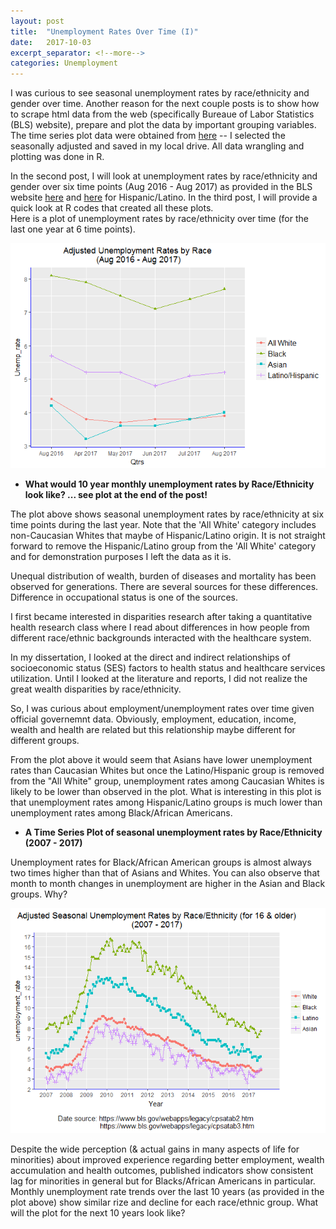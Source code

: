 ```yaml
---
layout: post
title:  "Unemployment Rates Over Time (I)"
date:   2017-10-03
excerpt_separator: <!--more-->
categories: Unemployment
---
```


I was curious to see seasonal unemployment rates by race/ethnicity and gender over time. 
Another reason for the next couple posts is to show how to scrape html data from the web (specifically Bureaue of Labor Statistics (BLS) website), 
prepare and plot the data by important grouping variables. The time series plot data were obtained 
from [here](https://www.bls.gov/webapps/legacy/cpsatab2.htm) -- I selected the seasonally adjusted and 
saved in my local drive. All data wrangling and plotting was done in R.

In the second post, I will look at unemployment rates by race/ethnicity and gender over six time points (Aug 2016 - Aug 2017) 
as provided in the BLS website [here](https://www.bls.gov/news.release/empsit.t02.htm) and [here](https://www.bls.gov/news.release/empsit.t03.htm) 
for Hispanic/Latino. In the third post, I will provide a quick look at R codes that created all these plots.  
Here is a plot of unemployment rates by race/ethnicity over time (for the last one year at 6 time points).

<img src="/images/new%20plot-1.png"/>

- **What would 10 year monthly unemployment rates by Race/Ethnicity look like? ... see plot at the end of the post!**
<!--more-->

The plot above shows seasonal unemployment rates by race/ethnicity at six time points during the last year. Note that the 'All White' 
category includes non-Caucasian Whites that maybe of Hispanic/Latino origin. It is not straight forward to remove the 
Hispanic/Latino group from the 'All White' category and for demonstration purposes I left the data as it is. 

Unequal distribution of wealth, burden of diseases and mortality has been observed for generations. 
There are several sources for these differences. Difference in occupational status is one of the sources.

I first became interested in disparities research after taking a quantitative health research class where I 
read about differences in how people from different race/ethnic backgrounds interacted with the healthcare system.

In my dissertation, I looked at the direct and indirect relationships of socioeconomic status (SES) factors to 
health status and healthcare services utilization. Until I looked at the literature and reports, I did not realize 
the great wealth disparities by race/ethnicity. 

So, I was curious about employment/unemployment rates over time given official governemnt data. Obviously, employment, 
education, income, wealth and health are related but this relationship maybe different for different groups. 

From the plot above it would seem that Asians have lower unemployment rates than Caucasian Whites but once the 
Latino/Hispanic group is removed from the "All White" group, unemployment rates among Caucasian Whites is likely to be 
lower than observed in the plot. What is interesting in this plot is that unemployment rates among Hispanic/Latino groups 
is much lower than unemployment rates among Black/African Americans. 

- **A Time Series Plot of seasonal unemployment rates by Race/Ethnicity (2007 - 2017)**

Unemployment rates for Black/African American groups is almost always two times higher than that of Asians and Whites. 
You can also observe that month to month changes in unemployment are higher in the Asian and Black groups. Why?

<img src="/images/unnamed-chunk-7-1.png"/>

Despite the wide perception (& actual gains in many aspects of life for minorities) about improved experience regarding 
better employment, wealth accumulation and health outcomes, published indicators show consistent 
lag for minorities in general but for Blacks/African Americans in particular. Monthly unemployment rate trends over the 
last 10 years (as provided in the plot above) show similar rize and decline for each race/ethnic group. What will the plot for the next 10 years look like?
